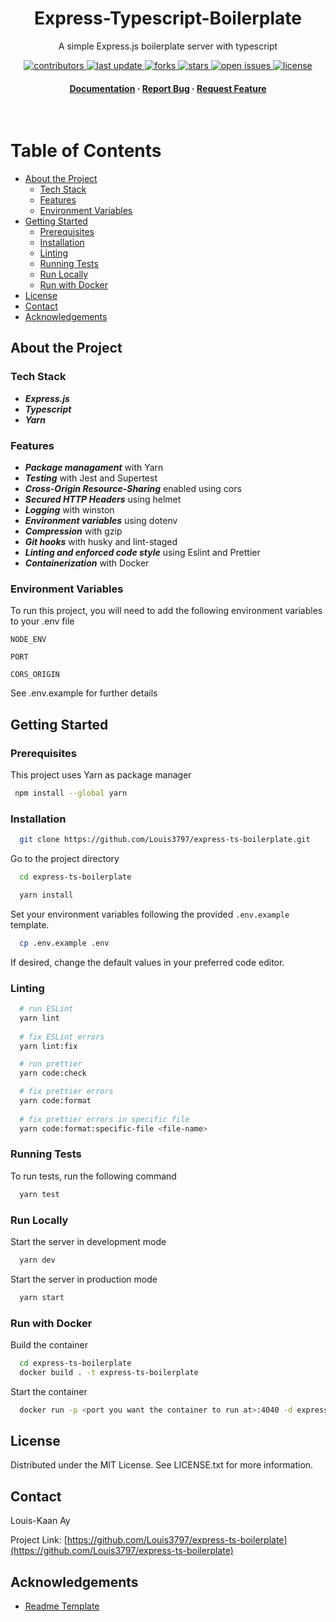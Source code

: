 <!--
Hey, thanks for using the awesome-readme-template template.  
If you have any enhancements, then fork this project and create a pull request 
or just open an issue with the label "enhancement".

Don't forget to give this project a star for additional support ;)
Maybe you can mention me or this repo in the acknowledgements too
-->
<div align="center">

  <h1>Express-Typescript-Boilerplate</h1>
  
  <p>
    A simple Express.js boilerplate server with typescript
  </p>
  
  
<!-- Badges -->
<p>
  <a href="https://github.com/Louis3797/awesome-readme-template/graphs/contributors">
    <img src="https://img.shields.io/github/contributors/Louis3797/awesome-readme-template" alt="contributors" />
  </a>
  <a href="">
    <img src="https://img.shields.io/github/last-commit/Louis3797/express-ts-boilerplate" alt="last update" />
  </a>
  <a href="https://github.com/Louis3797/express-ts-boilerplate/network/members">
    <img src="https://img.shields.io/github/forks/Louis3797/express-ts-boilerplate" alt="forks" />
  </a>
  <a href="https://github.com/Louis3797/awesome-readme-template/stargazers">
    <img src="https://img.shields.io/github/stars/Louis3797/express-ts-boilerplate" alt="stars" />
  </a>
  <a href="https://github.com/Louis3797/express-ts-boilerplate/issues/">
    <img src="https://img.shields.io/github/issues/Louis3797/express-ts-boilerplate" alt="open issues" />
  </a>
  <a href="https://github.com/Louis3797/express-ts-boilerplate/blob/master/LICENSE">
    <img src="https://img.shields.io/github/license/Louis3797/express-ts-boilerplate.svg" alt="license" />
  </a>
</p>
   
<h4>
    <a href="https://github.com/Louis3797/express-ts-boilerplate">Documentation</a>
  <span> · </span>
    <a href="https://github.com/Louis3797/express-ts-boilerplate/issues/">Report Bug</a>
  <span> · </span>
    <a href="https://github.com/Louis3797/express-ts-boilerplate/issues/">Request Feature</a>
  </h4>
</div>

<br />

<!-- Table of Contents -->
# Table of Contents

- [About the Project](#about-the-project)
  * [Tech Stack](#tech-stack)
  * [Features](#features)
  * [Environment Variables](#environment-variables)
- [Getting Started](#getting-started)
  * [Prerequisites](#prerequisites)
  * [Installation](#installation)
  * [Linting](#linting)
  * [Running Tests](#running-tests)
  * [Run Locally](#run-locally)
  * [Run with Docker](#run-with-docker)
- [License](#license)
- [Contact](#contact)
- [Acknowledgements](#acknowledgements)
  

<!-- About the Project -->
## About the Project

<!-- TechStack -->
### Tech Stack

- ***Express.js***
- ***Typescript***
- ***Yarn***


<!-- Features -->
### Features

- ***Package managament*** with Yarn
- ***Testing*** with Jest and Supertest
- ***Cross-Origin Resource-Sharing*** enabled using cors
- ***Secured HTTP Headers*** using helmet
- ***Logging*** with winston
- ***Environment variables*** using dotenv
- ***Compression*** with gzip
- ***Git hooks*** with husky and lint-staged
- ***Linting and enforced code style*** using Eslint and Prettier
- ***Containerization*** with Docker


<!-- Env Variables -->
### Environment Variables

To run this project, you will need to add the following environment variables to your .env file

`NODE_ENV`

`PORT`

`CORS_ORIGIN`

See .env.example for further details

<!-- Getting Started -->
## Getting Started

<!-- Prerequisites -->
### Prerequisites

This project uses Yarn as package manager

```bash
 npm install --global yarn
```

<!-- Installation -->
### Installation

```bash
  git clone https://github.com/Louis3797/express-ts-boilerplate.git
```

Go to the project directory

```bash
  cd express-ts-boilerplate
```

```bash
  yarn install
```

Set your environment variables following the provided `.env.example` template.
```bash
  cp .env.example .env
```

If desired, change the default values in your preferred code editor.

### Linting

```bash
  # run ESLint
  yarn lint
  
  # fix ESLint errors
  yarn lint:fix

  # run prettier
  yarn code:check

  # fix prettier errors
  yarn code:format
  
  # fix prettier errors in specific file
  yarn code:format:specific-file <file-name>
```
   
<!-- Running Tests -->
### Running Tests

To run tests, run the following command

```bash
  yarn test
```

<!-- Run Locally -->
### Run Locally

Start the server in development mode

```bash
  yarn dev
```

Start the server in production mode

```bash
  yarn start
```

<!-- Run with Docker -->
### Run with Docker

Build the container

```bash
  cd express-ts-boilerplate
  docker build . -t express-ts-boilerplate     
```

Start the container

```bash
  docker run -p <port you want the container to run at>:4040 -d express-ts-boilerplate    
```


<!-- License -->
## License

Distributed under the MIT License. See LICENSE.txt for more information.


<!-- Contact -->
## Contact

Louis-Kaan Ay

Project Link: [https://github.com/Louis3797/express-ts-boilerplate](https://github.com/Louis3797/express-ts-boilerplate)


<!-- Acknowledgments -->
## Acknowledgements

 - [Readme Template](https://github.com/Louis3797/awesome-readme-template)
